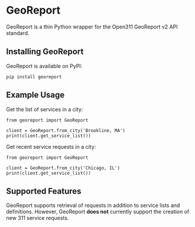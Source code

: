 # GeoReport
GeoReport is a thin Python wrapper for the Open311 GeoReport v2 API standard.

## Installing GeoReport
GeoReport is available on PyPI:
```
pip install georeport
```

## Example Usage
Get the list of services in a city:
```
from georeport import GeoReport

client = GeoReport.from_city('Brookline, MA')
print(client.get_service_list())
```

Get recent service requests in a city:
```
from georeport import GeoReport

client = GeoReport.from_city('Chicago, IL')
print(client.get_service_list())
```

## Supported Features
GeoReport supports retrieval of requests in addition to service lists and definitions. However, GeoReport **does not** currently support the creation of new 311 service requests.
